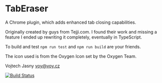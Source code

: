 # TabEraser

A Chrome plugin, which adds enhanced tab closing capabilities.

Originally created by guys from Tejji.com. I found their work and missing a feature
I ended up rewriting it completely, eventually in TypeScript.

To build and test `npm run test` and `npm run build` are your friends.

The icon used is from the Oxygen Icon set by the Oxygen Team.

Vojtech Jasny <voy@voy.cz>

[![Build Status](https://secure.travis-ci.org/voy/chrome-close-tabs.png?branch=master)](https://secure.travis-ci.org/voy/chrome-close-tabs)
